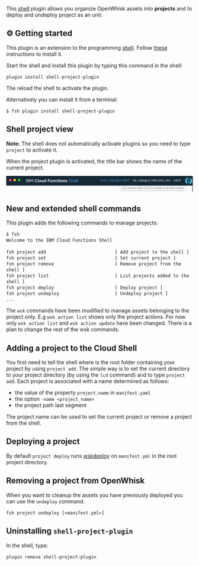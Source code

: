This [shell](https://github.com/ibm-functions/shell) plugin allows you organize OpenWhisk assets into **projects** and to deploy and undeploy project as an unit.

## ⚙ Getting started

This plugin is an extension to the programming [shell](https://github.com/ibm-functions/shell). Follow [these](https://github.com/ibm-functions/shell/blob/master/docs/npm.md) instructions to install it.

Start the shell and  install this plugin by typing this command in the shell:

```
plugin install shell-project-plugin
```

The reload the shell to activate the plugin.

Alternatively you can install it from a terminal:

```
$ fsh plugin install shell-project-plugin
```

## Shell project view

**Note:** The shell does not automatically activate plugins so you need to type `project` to activate it.

When the project plugin is activated, the title bar shows the name of the current project.

![Shell Title Bar](doc/title.png?raw=true)


## New and extended shell commands

This plugin adds the following commands to manage projects:

```
$ fsh
Welcome to the IBM Cloud Functions Shell

fsh project add                          [ Add project to the shell ]
fsh project set                          [ Set current project ]
fsh project remove                       [ Remove project from the shell ]
fsh project list                         [ List projects added to the shell ]
fsh project deploy                       [ Deploy project ]
fsh project undeploy                     [ Undeploy project ]
...
```

The `wsk` commands have been modified to manage assets belonging to the project only. E.g `wsk action list` shows only the project actions. For now only `wsk action list` and `wsk action update` have been changed. There is a plan to change the rest of the wsk commands.

## Adding a project to the Cloud Shell

You first need to tell the shell where is the root folder containing your project by using `project add`. The simple way is to set the current directory to your project directory (by using the `lcd` command) and to type `project add`. Each project is associated with a name determined as follows:
- the value of the property `project.name` in `manifest.yaml`
- the option `-name <project_name>`
- the project path last segment

The project name can be used to set the current project or remove a project from the shell.

## Deploying a project

By default `project deploy` runs [wskdeploy](https://github.com/apache/incubator-openwhisk-wskdeploy) on `manifest.yml` in the root project directory.

## Removing a project from OpenWhisk

When you want to cleanup the assets you have previously deployed you can use the `undeploy` command.

```
fsh project undeploy [<manifest.yml>]
```

## Uninstalling `shell-project-plugin`

In the shell, type:

```
plugin remove shell-project-plugin
```